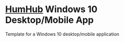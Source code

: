 # [HumHub](https://www.humhub.org/hosting) Windows 10 Desktop/Mobile App
Template for a Windows 10 desktop/mobile application
